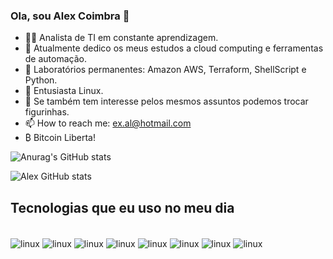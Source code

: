 ### Ola, sou Alex Coimbra 👋


- 👨‍💻 Analista de TI em constante aprendizagem.  
- 🔭 Atualmente dedico os meus estudos a cloud computing e ferramentas de automação.
- 🌱 Laboratórios permanentes: Amazon AWS, Terraform, ShellScript e Python.
- 🐧 Entusiasta Linux.
- 💬 Se também tem interesse pelos mesmos assuntos podemos trocar figurinhas.
- 📫 How to reach me: ex.al@hotmail.com
- ₿ Bitcoin Liberta!

![Anurag's GitHub stats](https://github-readme-stats.vercel.app/api?username=coimbralex&show_icons=true&theme=radical)

![Alex GitHub stats](https://github-readme-stats.vercel.app/api/top-langs/?username=coimbralex&theme=blue-green)


</div>



## Tecnologias que eu uso no meu dia

<div style="display: inline_block"><br/>
  <img align="center" alt="linux" src="https://img.shields.io/badge/Linux-FCC624?style=for-the-badge&logo=linux&logoColor=black" />
  <img align="center" alt="linux" src="https://img.shields.io/badge/Amazon_AWS-FF9900?style=for-the-badge&logo=amazonaws&logoColor=white" />
  <img align="center" alt="linux" src="https://img.shields.io/badge/terraform-%235835CC.svg?style=for-the-badge&logo=terraform&logoColor=white)" />
  <img align="center" alt="linux" src="https://img.shields.io/badge/Python-3776AB?style=for-the-badge&logo=python&logoColor=white" />
  <img align="center" alt="linux" src="https://img.shields.io/badge/PowerShell-%235391FE.svg?style=for-the-badge&logo=powershell&logoColor=white)" />
  <img align="center" alt="linux" src="https://img.shields.io/badge/GIT-E44C30?style=for-the-badge&logo=git&logoColor=white" />
   <img align="center" alt="linux" src="https://img.shields.io/badge/Visual_Studio-5C2D91?style=for-the-badge&logo=visual%20studio&logoColor=white" />
   <img align="center" alt="linux" src="https://img.shields.io/badge/Bitcoin-000000?style=for-the-badge&logo=bitcoin&logoColor=white" />
</div>

